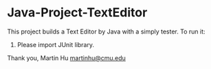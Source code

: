 # Java-Project-TextEditor
This project builds a Text Editor by Java with a simply tester.
To run it:
1. Please import JUnit library.

Thank you,
Martin Hu
martinhu@cmu.edu

